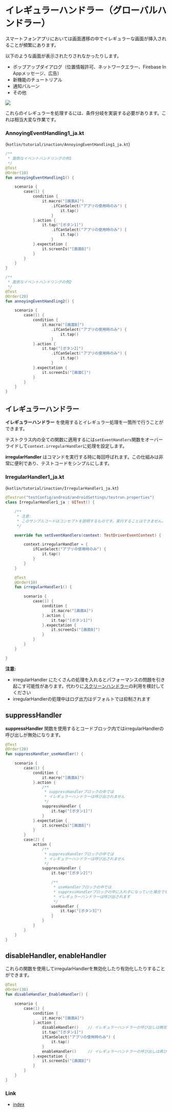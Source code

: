 # イレギュラーハンドラー（グローバルハンドラー）

スマートフォンアプリにおいては画面遷移の中でイレギュラーな画面が挿入されることが頻繁にあります。

以下のような画面が表示されたりされなかったりします。

- ポップアップダイアログ（位置情報許可、ネットワークエラー、Firebase In Appメッセージ、広告）
- 新機能のチュートリアル
- 通知バルーン
- その他

![](../_images/location_permissions_ja.png)

これらのイレギュラーを処理するには、条件分岐を実装する必要があります。これは相当大変な作業です。

### AnnoyingEventHandling1_ja.kt

(`kotlin/tutorial/inaction/AnnoyingEventHandling1_ja.kt`)

```kotlin
/**
 * 面倒なイベントハンドリングの例1
 */
@Test
@Order(10)
fun annoyingEventHandling1() {

    scenario {
        case(1) {
            condition {
                it.macro("[画面A]")
                    .ifCanSelect("アプリの使用時のみ") {
                        it.tap()
                    }
            }.action {
                it.tap("[ボタン1]")
                    .ifCanSelect("アプリの使用時のみ") {
                        it.tap()
                    }
            }.expectation {
                it.screenIs("[画面B]")
            }
        }
    }
}

/**
 * 面倒なイベントハンドリングの例2
 */
@Test
@Order(20)
fun annoyingEventHandling2() {

    scenario {
        case(1) {
            condition {
                it.macro("[画面B]")
                    .ifCanSelect("アプリの使用時のみ") {
                        it.tap()
                    }
            }.action {
                it.tap("[ボタン2]")
                    .ifCanSelect("アプリの使用時のみ") {
                        it.tap()
                    }
            }.expectation {
                it.screenIs("[画面C]")
            }
        }
    }
}
```

## イレギュラーハンドラー

**イレギュラーハンドラー** を使用するとイレギュラー処理を一箇所で行うことができます。

テストクラス内の全ての関数に適用するには`setEventHandlers`関数をオーバーライドして`context.irregularHandler`に処理を設定します。

**irregularHandler** はコマンドを実行する時に毎回呼ばれます。この仕組みは非常に便利であり、テストコードをシンプルにします。

### IrregularHandler1_ja.kt

(`kotlin/tutorial/inaction/IrregularHandler1_ja.kt`)

```kotlin
@Testrun("testConfig/android/androidSettings/testrun.properties")
class IrregularHandler1_ja : UITest() {

    /**
     * 注意:
     * このサンプルコードはコンセプトを説明するものです。実行することはできません。
     */

    override fun setEventHandlers(context: TestDriverEventContext) {

        context.irregularHandler = {
            ifCanSelect("アプリの使用時のみ") {
                it.tap()
            }
        }
    }

    @Test
    @Order(10)
    fun irregularHandler1() {

        scenario {
            case(1) {
                condition {
                    it.macro("[画面A]")
                }.action {
                    it.tap("[ボタン1]")
                }.expectation {
                    it.screenIs("[画面B]")
                }
            }
        }
    }

}
```

**注意:**

- irregularHandler にたくさんの処理を入れるとパフォーマンスの問題を引き起こす可能性があります。代わりに[スクリーンハンドラー](screen_handler_ja.md)の利用を検討してください
- irregularHandlerの処理中はログ出力はデフォルトでは抑制されます

## suppressHandler

**suppressHandler** 関数を使用するとコードブロック内ではirregularHandlerの呼び出しが無効になります。

```kotlin
@Test
@Order(20)
fun suppressHandler_useHandler() {

    scenario {
        case(1) {
            condition {
                it.macro("[画面A]")
            }.action {
                /**
                 * suppressHandlerブロックの中では
                 * イレギュラーハンドラーは呼び出されません
                 */
                suppressHandler {
                    it.tap("[ボタン1]")
                }
            }.expectation {
                it.screenIs("[画面B]")
            }
        }
        case(2) {
            action {
                /**
                 * suppressHandlerブロックの中では
                 * イレギュラーハンドラーは呼び出されません
                 */
                suppressHandler {
                    it.tap("[ボタン2]")

                    /**
                     * useHandlerブロックの中では
                     * suppressHandlerブロックの中に入れ子になっていた場合でも
                     * イレギュラーハンドラーは呼び出されます
                     */
                    useHandler {
                        it.tap("[ボタン3]")
                    }
                }
            }
        }
    }
}
```

## disableHandler, enableHandler

これらの関数を使用してirregularHandlerを無効化したり有効化したりすることができます。

```kotlin
@Test
@Order(30)
fun disableHandler_EnableHandler() {

    scenario {
        case(1) {
            condition {
                it.macro("[画面A]")
            }.action {
                disableHandler()    // イレギュラーハンドラーの呼び出しは無効になります
                it.tap("[ボタン1]")
                ifCanSelect("アプリの使用時のみ") {
                    it.tap()
                }
                enableHandler()     // イレギュラーハンドラーの呼び出しは再び有効になります
            }.expectation {
                it.screenIs("[画面B]")
            }
        }
    }
}
```

### Link

- [index](../../index_ja.md)
